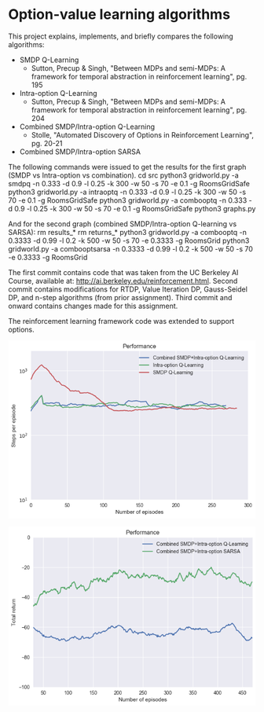 # Option-value learning algorithms

This project explains, implements, and briefly compares the following algorithms:
* SMDP Q-Learning
	* Sutton, Precup & Singh, "Between MDPs and semi-MDPs: A framework for temporal abstraction in reinforcement learning", pg. 195
* Intra-option Q-Learning
	* Sutton, Precup & Singh, "Between MDPs and semi-MDPs: A framework for temporal abstraction in reinforcement learning", pg. 204
* Combined SMDP/Intra-option Q-Learning
	* Stolle, "Automated Discovery of Options in Reinforcement Learning", pg. 20-21
* Combined SMDP/Intra-option SARSA

The following commands were issued to get the results for the first graph (SMDP vs Intra-option vs combination).
cd src
python3 gridworld.py -a smdpq     -n 0.333 -d 0.9 -l 0.25 -k 300 -w 50 -s 70 -e 0.1 -g RoomsGridSafe
python3 gridworld.py -a intraoptq -n 0.333 -d 0.9 -l 0.25 -k 300 -w 50 -s 70 -e 0.1 -g RoomsGridSafe
python3 gridworld.py -a combooptq -n 0.333 -d 0.9 -l 0.25 -k 300 -w 50 -s 70 -e 0.1 -g RoomsGridSafe
python3 graphs.py

And for the second graph (combined SMDP/Intra-option Q-learning vs SARSA):
rm results_*
rm returns_*
python3 gridworld.py -a combooptq     -n 0.3333 -d 0.99 -l 0.2 -k 500 -w 50 -s 70 -e 0.3333 -g RoomsGrid
python3 gridworld.py -a combooptsarsa -n 0.3333 -d 0.99 -l 0.2 -k 500 -w 50 -s 70 -e 0.3333 -g RoomsGrid

The first commit contains code that was taken from the UC Berkeley AI Course, available at: http://ai.berkeley.edu/reinforcement.html.
Second commit contains modifications for RTDP, Value Iteration DP, Gauss-Seidel DP, and n-step algorithms (from prior assignment).
Third commit and onward contains changes made for this assignment.

The reinforcement learning framework code was extended to support options.

![](results/g1/steps.png)

![](results/g2/returns.png)